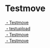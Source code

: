 # Testmove

[・Testmove](https://acro-takahashi.github.io/Testmove/)  
[・testupload](https://acro-takahashi.github.io/TestUpload/)  
[・Testmove](https://acro-takahashi.github.io/Testmove/)  
[・Testmove](https://acro-takahashi.github.io/Testmove/)  
